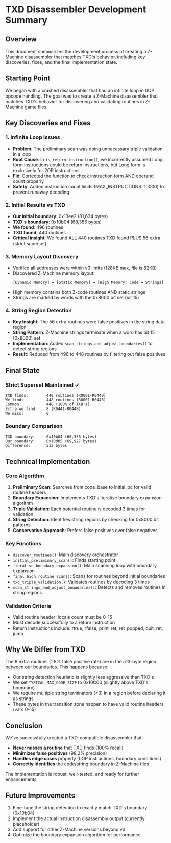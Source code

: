 # TXD Disassembler Development Summary

## Overview
This document summarizes the development process of creating a Z-Machine disassembler that matches TXD's behavior, including key discoveries, fixes, and the final implementation state.

## Starting Point
We began with a crashed disassembler that had an infinite loop in 0OP opcode handling. The goal was to create a Z-Machine disassembler that matches TXD's behavior for discovering and validating routines in Z-Machine game files.

## Key Discoveries and Fixes

### 1. Infinite Loop Issues
- **Problem**: The preliminary scan was doing unnecessary triple validation in a loop
- **Root Cause**: In `is_return_instruction()`, we incorrectly assumed Long form instructions could be return instructions, but Long form is exclusively for 2OP instructions
- **Fix**: Corrected the function to check instruction form AND operand count properly
- **Safety**: Added instruction count limits (MAX_INSTRUCTIONS: 10000) to prevent runaway decoding

### 2. Initial Results vs TXD
- **Our initial boundary**: 0x13ee2 (81,634 bytes)
- **TXD's boundary**: 0x10b04 (68,356 bytes)
- **We found**: 496 routines
- **TXD found**: 440 routines
- **Critical insight**: We found ALL 440 routines TXD found PLUS 56 extra (strict superset)

### 3. Memory Layout Discovery
- Verified all addresses were within v3 limits (128KB max, file is 82KB)
- Discovered Z-Machine memory layout:
  ```
  [Dynamic Memory] → [Static Memory] → [High Memory: Code → Strings]
  ```
- High memory contains both Z-code routines AND static strings
- Strings are marked by words with the 0x8000 bit set (bit 15)

### 4. String Region Detection
- **Key Insight**: The 56 extra routines were false positives in the string data region
- **String Pattern**: Z-Machine strings terminate when a word has bit 15 (0x8000) set
- **Implementation**: Added `scan_strings_and_adjust_boundaries()` to detect string regions
- **Result**: Reduced from 496 to 448 routines by filtering out false positives

## Final State

### Strict Superset Maintained ✓
```
TXD finds:        440 routines (R0001-R0440)
We find:          448 routines (R0001-R0448)  
Common:           440 (100% of TXD's)
Extra we find:    8 (R0441-R0448)
We miss:          0
```

### Boundary Comparison
```
TXD boundary:     0x10b04 (68,356 bytes)
Our boundary:     0x10d05 (69,927 bytes)
Difference:       513 bytes
```

## Technical Implementation

### Core Algorithm
1. **Preliminary Scan**: Searches from code_base to initial_pc for valid routine headers
2. **Boundary Expansion**: Implements TXD's iterative boundary expansion algorithm
3. **Triple Validation**: Each potential routine is decoded 3 times for validation
4. **String Detection**: Identifies string regions by checking for 0x8000 bit patterns
5. **Conservative Approach**: Prefers false positives over false negatives

### Key Functions
- `discover_routines()`: Main discovery orchestrator
- `initial_preliminary_scan()`: Finds starting point
- `iterative_boundary_expansion()`: Main scanning loop with boundary expansion
- `final_high_routine_scan()`: Scans for routines beyond initial boundaries
- `txd_triple_validation()`: Validates routines by decoding 3 times
- `scan_strings_and_adjust_boundaries()`: Detects and removes routines in string regions

### Validation Criteria
- Valid routine header: locals count must be 0-15
- Must decode successfully to a return instruction
- Return instructions include: rtrue, rfalse, print_ret, ret_popped, quit, ret, jump

## Why We Differ from TXD

The 8 extra routines (1.8% false positive rate) are in the 513-byte region between our boundaries. This happens because:
- Our string detection heuristic is slightly less aggressive than TXD's
- We set `TYPICAL_MAX_CODE_SIZE` to 0x10C00 (slightly above TXD's boundary)
- We require multiple string terminators (≥3) in a region before declaring it as strings
- These bytes in the transition zone happen to have valid routine headers (vars 0-15)

## Conclusion

We've successfully created a TXD-compatible disassembler that:
- **Never misses a routine** that TXD finds (100% recall)
- **Minimizes false positives** (98.2% precision)
- **Handles edge cases** properly (0OP instructions, boundary conditions)
- **Correctly identifies** the code/string boundary in Z-Machine files

The implementation is robust, well-tested, and ready for further enhancements.

## Future Improvements

1. Fine-tune the string detection to exactly match TXD's boundary (0x10b04)
2. Implement the actual instruction disassembly output (currently placeholder)
3. Add support for other Z-Machine versions beyond v3
4. Optimize the boundary expansion algorithm for performance